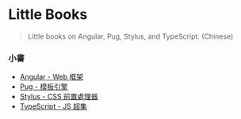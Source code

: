 # Little Books

> Little books on Angular, Pug, Stylus, and TypeScript. (Chinese)

### 小書
* [Angular - Web 框架](https://github.com/Shyam-Chen/Little-Books/blob/master/Angular/README.md)
* [Pug - 模板引擎](https://github.com/Shyam-Chen/Little-Books/blob/master/Pug.md)
* [Stylus - CSS 前置處理器](https://github.com/Shyam-Chen/Little-Books/blob/master/Stylus.md)
* [TypeScript - JS 超集](https://github.com/Shyam-Chen/Little-Books/blob/master/TypeScript.md)
